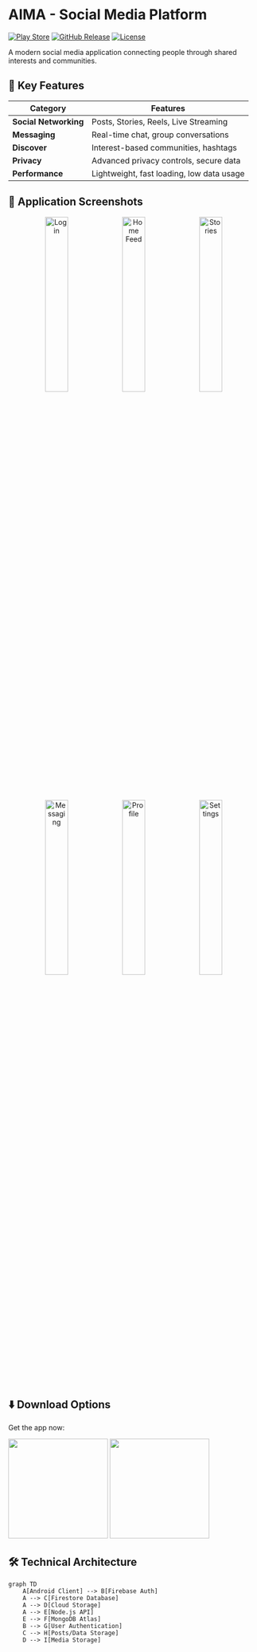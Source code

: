 # AIMA - Social Media Platform

[![Play Store](https://img.shields.io/badge/Download-Play_Store-brightgreen)](https://play.google.com/store/apps/details?id=com.developerali.aima)
[![GitHub Release](https://img.shields.io/github/v/release/sksultanali/AIMA--Social-Media)](https://github.com/sksultanali/AIMA--Social-Media/releases/latest)
[![License](https://img.shields.io/badge/License-MIT-blue.svg)](https://opensource.org/licenses/MIT)

A modern social media application connecting people through shared interests and communities.

## 🌟 Key Features

| Category | Features |
|----------|----------|
| **Social Networking** | Posts, Stories, Reels, Live Streaming |
| **Messaging** | Real-time chat, group conversations |
| **Discover** | Interest-based communities, hashtags |
| **Privacy** | Advanced privacy controls, secure data |
| **Performance** | Lightweight, fast loading, low data usage |

## 📸 Application Screenshots

<div align="center">
  <img src="https://via.placeholder.com/300x600/5e72e4/ffffff?text=Login+Screen" width="30%" alt="Login">
  <img src="https://via.placeholder.com/300x600/2dce89/ffffff?text=Home+Feed" width="30%" alt="Home Feed"> 
  <img src="https://via.placeholder.com/300x600/f5365c/ffffff?text=Stories" width="30%" alt="Stories">
  <img src="https://via.placeholder.com/300x600/11cdef/ffffff?text=Messaging" width="30%" alt="Messaging">
  <img src="https://via.placeholder.com/300x600/f6a609/ffffff?text=Profile" width="30%" alt="Profile">
  <img src="https://via.placeholder.com/300x600/172b4d/ffffff?text=Settings" width="30%" alt="Settings">
</div>

## ⬇️ Download Options

Get the app now:

[<img src="https://play.google.com/intl/en_us/badges/static/images/badges/en_badge_web_generic.png" width="200">](https://play.google.com/store/apps/details?id=com.developerali.aima)
[<img src="https://img.shields.io/badge/Download-APK-blue?style=for-the-badge&logo=android" width="200">](https://github.com/sksultanali/AIMA--Social-Media/releases/latest)

## 🛠 Technical Architecture

```mermaid
graph TD
    A[Android Client] --> B[Firebase Auth]
    A --> C[Firestore Database]
    A --> D[Cloud Storage]
    A --> E[Node.js API]
    E --> F[MongoDB Atlas]
    B --> G[User Authentication]
    C --> H[Posts/Data Storage]
    D --> I[Media Storage]
